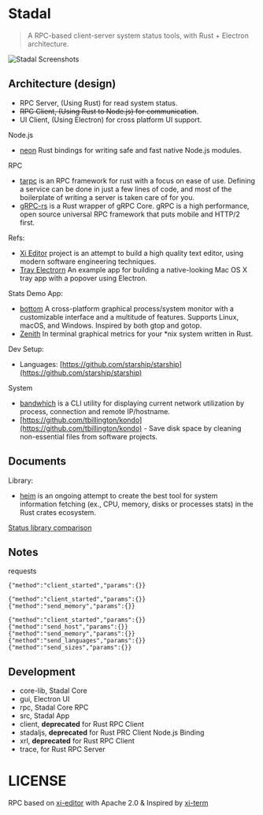 # Stadal

> A RPC-based client-server system status tools, with Rust + Electron architecture.

![Stadal Screenshots](docs/stadal.png)

## Architecture (design)

 - RPC Server, (Using Rust) for read system status.
 - ~~RPC Client, (Using Rust to Node.js) for communication~~.
 - UI Client, (Using Electron) for cross platform UI support.

Node.js

 - [neon](https://github.com/neon-bindings/neon) Rust bindings for writing safe and fast native Node.js modules.

RPC

 - [tarpc](https://github.com/google/tarpc) is an RPC framework for rust with a focus on ease of use. Defining a service can be done in just a few lines of code, and most of the boilerplate of writing a server is taken care of for you.
 - [gRPC-rs](https://github.com/tikv/grpc-rs) is a Rust wrapper of gRPC Core. gRPC is a high performance, open source universal RPC framework that puts mobile and HTTP/2 first.

Refs:

 - [Xi Editor](https://github.com/xi-editor/xi-editor) project is an attempt to build a high quality text editor, using modern software engineering techniques. 
 - [Tray Electrorn](https://github.com/kevinsawicki/tray-example)  An example app for building a native-looking Mac OS X tray app with a popover using Electron.

Stats Demo App:

 - [bottom](https://github.com/ClementTsang/bottom) A cross-platform graphical process/system monitor with a customizable interface and a multitude of features. Supports Linux, macOS, and Windows. Inspired by both gtop and gotop.
 - [Zenith](https://github.com/bvaisvil/zenith) In terminal graphical metrics for your *nix system written in Rust.

Dev Setup:

 - Languages: [https://github.com/starship/starship](https://github.com/starship/starship)

System

 - [bandwhich](https://github.com/imsnif/bandwhich) is a CLI utility for displaying current network utilization by process, connection and remote IP/hostname.
 - [https://github.com/tbillington/kondo](https://github.com/tbillington/kondo) -  Save disk space by cleaning non-essential files from software projects. 

## Documents

Library:

 - [heim](https://github.com/heim-rs/heim) is an ongoing attempt to create the best tool for system information fetching (ex., CPU, memory, disks or processes stats) in the Rust crates ecosystem.

[Status library comparison](https://github.com/heim-rs/heim/blob/master/COMPARISON.md)

## Notes

requests

```
{"method":"client_started","params":{}}
```

```
{"method":"client_started","params":{}}
{"method":"send_memory","params":{}}
```

```
{"method":"client_started","params":{}}
{"method":"send_host","params":{}}
{"method":"send_memory","params":{}}
{"method":"send_languages","params":{}}
{"method":"send_sizes","params":{}}
```

## Development

 - core-lib, Stadal Core
 - gui, Electron UI
 - rpc, Stadal Core RPC
 - src, Stadal App
 - client, **deprecated**  for Rust RPC Client
 - stadaljs, **deprecated** for Rust PRC Client Node.js Binding
 - xrl, **deprecated** for Rust RPC Client
 - trace, for Rust RPC Server

LICENSE
===

RPC based on [xi-editor](https://github.com/xi-editor/xi-editor) with Apache 2.0 & Inspired by [xi-term](https://github.com/xi-frontend/xi-term)
